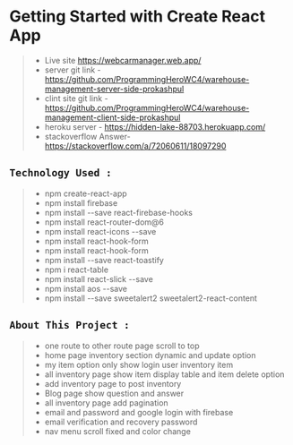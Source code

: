 # Getting Started with Create React App

> - Live site https://webcarmanager.web.app/
> - server git link - https://github.com/ProgrammingHeroWC4/warehouse-management-server-side-prokashpul
> - clint site git link - https://github.com/ProgrammingHeroWC4/warehouse-management-client-side-prokashpul
> - heroku server - https://hidden-lake-88703.herokuapp.com/
> - stackoverflow Answer- https://stackoverflow.com/a/72060611/18097290

## `Technology Used :`

> - npm create-react-app
> - npm install firebase
> - npm install --save react-firebase-hooks
> - npm install react-router-dom@6
> - npm install react-icons --save
> - npm install react-hook-form
> - npm install react-hook-form
> - npm install --save react-toastify
> - npm i react-table
> - npm install react-slick --save
> - npm install aos --save
> - npm install --save sweetalert2 sweetalert2-react-content

## `About This Project :`

> - one route to other route page scroll to top
> - home page inventory section dynamic and update option
> - my item option only show login user inventory item
> - all inventory page show item display table and item delete option
> - add inventory page to post inventory
> - Blog page show question and answer
> - all inventory page add pagination
> - email and password and google login with firebase
> - email verification and recovery password
> - nav menu scroll fixed and color change
